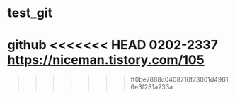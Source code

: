 # test_git
github
<<<<<<< HEAD
0202-2337
https://niceman.tistory.com/105
=======
>>>>>>> ff0be7888c0408716f73001d49616e3f281a233a

